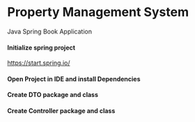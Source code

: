 # Property Management System
Java Spring Book Application

#### Initialize spring project
https://start.spring.io/

#### Open Project in IDE and install Dependencies

#### Create DTO package and class

#### Create Controller package and class 